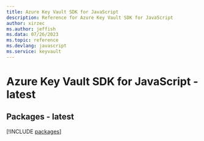 ```yaml
---
title: Azure Key Vault SDK for JavaScript
description: Reference for Azure Key Vault SDK for JavaScript
author: xirzec
ms.author: jeffish
ms.data: 07/26/2023
ms.topic: reference
ms.devlang: javascript
ms.service: keyvault
---
```

# Azure Key Vault SDK for JavaScript - latest
## Packages - latest
[!INCLUDE [packages](key-vault-index.md)]